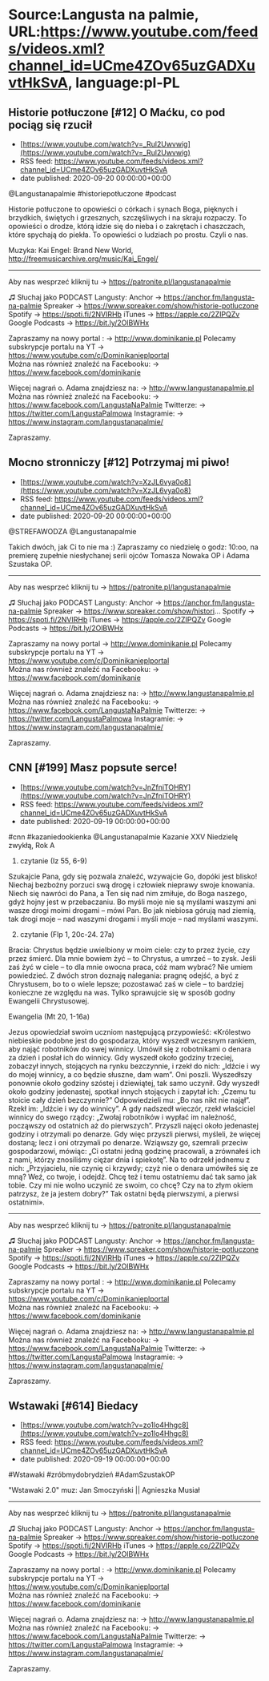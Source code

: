 # Source:Langusta na palmie, URL:https://www.youtube.com/feeds/videos.xml?channel_id=UCme4ZOv65uzGADXuvtHkSvA, language:pl-PL

## Historie potłuczone [#12] O Maćku, co pod pociąg się rzucił
 - [https://www.youtube.com/watch?v=_Rul2Uwvwig](https://www.youtube.com/watch?v=_Rul2Uwvwig)
 - RSS feed: https://www.youtube.com/feeds/videos.xml?channel_id=UCme4ZOv65uzGADXuvtHkSvA
 - date published: 2020-09-20 00:00:00+00:00

@Langustanapalmie  #historiepotłuczone #podcast

Historie potłuczone to opowieści o córkach i synach Boga, pięknych i brzydkich, świętych i grzesznych, szczęśliwych i na skraju rozpaczy. To opowieści o drodze, którą idzie się do nieba i o zakrętach i chaszczach, które spychają do piekła. To opowieści o ludziach po prostu. Czyli o nas.

Muzyka: Kai Engel: Brand New World, http://freemusicarchive.org/music/Kai_Engel/
________________________________________

Aby nas wesprzeć kliknij tu → https://patronite.pl/langustanapalmie

♫ Słuchaj jako PODCAST Langusty: 
Anchor → https://anchor.fm/langusta-na-palmie
Spreaker → https://www.spreaker.com/show/historie-potluczone
Spotify → https://spoti.fi/2NVIRHb
iTunes → https://apple.co/2ZIPQZv
Google Podcasts → https://bit.ly/2OlBWHx

Zapraszamy na nowy portal :
→ http://www.dominikanie.pl
Polecamy subskrypcje portalu na YT
→ https://www.youtube.com/c/Dominikanieplportal  
Można nas również znaleźć na Facebooku: 
→ https://www.facebook.com/dominikanie

Więcej nagrań o. Adama znajdziesz na: 
→ http://www.langustanapalmie.pl
Można nas również znaleźć na Facebooku: 
→ https://www.facebook.com/LangustaNaPalmie
Twitterze: 
→ https://twitter.com/LangustaPalmowa
Instagramie: 
→ https://www.instagram.com/langustanapalmie/

Zapraszamy.

## Mocno stronniczy [#12] Potrzymaj mi piwo!
 - [https://www.youtube.com/watch?v=XzJL6vya0o8](https://www.youtube.com/watch?v=XzJL6vya0o8)
 - RSS feed: https://www.youtube.com/feeds/videos.xml?channel_id=UCme4ZOv65uzGADXuvtHkSvA
 - date published: 2020-09-20 00:00:00+00:00

​@STREFAWODZA @Langustanapalmie 

Takich dwóch, jak Ci to nie ma :) Zapraszamy co niedzielę o godz: 10:oo, na premierę zupełnie niesłychanej serii ojców Tomasza Nowaka OP i Adama Szustaka OP.

________________________________________

Aby nas wesprzeć kliknij tu → https://patronite.pl/langustanapalmie

♫ Słuchaj jako PODCAST Langusty: 
Anchor → https://anchor.fm/langusta-na-palmie
Spreaker → https://www.spreaker.com/show/histori...
Spotify → https://spoti.fi/2NVIRHb
iTunes → https://apple.co/2ZIPQZv
Google Podcasts → https://bit.ly/2OlBWHx

Zapraszamy na nowy portal 
→ http://www.dominikanie.pl
Polecamy subskrypcje portalu na YT
→ https://www.youtube.com/c/Dominikanieplportal  
Można nas również znaleźć na Facebooku: 
→ https://www.facebook.com/dominikanie

Więcej nagrań o. Adama znajdziesz na: 
→ http://www.langustanapalmie.pl
Można nas również znaleźć na Facebooku: 
→ https://www.facebook.com/LangustaNaPalmie
Twitterze: 
→ https://twitter.com/LangustaPalmowa
Instagramie: 
→ https://www.instagram.com/langustanapalmie/

Zapraszamy.

## CNN [#199] Masz popsute serce!
 - [https://www.youtube.com/watch?v=JnZfniTOHRY](https://www.youtube.com/watch?v=JnZfniTOHRY)
 - RSS feed: https://www.youtube.com/feeds/videos.xml?channel_id=UCme4ZOv65uzGADXuvtHkSvA
 - date published: 2020-09-19 00:00:00+00:00

#cnn #kazaniedookienka  @Langustanapalmie 
Kazanie XXV Niedzielę zwykłą, Rok A 

1. czytanie (Iz 55, 6-9)

Szukajcie Pana, gdy się pozwala znaleźć, wzywajcie Go, dopóki jest blisko! Niechaj bezbożny porzuci swą drogę i człowiek nieprawy swoje knowania. Niech się nawróci do Pana, a Ten się nad nim zmiłuje, do Boga naszego, gdyż hojny jest w przebaczaniu.
Bo myśli moje nie są myślami waszymi ani wasze drogi moimi drogami – mówi Pan. Bo jak niebiosa górują nad ziemią, tak drogi moje – nad waszymi drogami i myśli moje – nad myślami waszymi.

2. czytanie (Flp 1, 20c-24. 27a)

Bracia: Chrystus będzie uwielbiony w moim ciele: czy to przez życie, czy przez śmierć. Dla mnie bowiem żyć – to Chrystus, a umrzeć – to zysk. Jeśli zaś żyć w ciele – to dla mnie owocna praca, cóż mam wybrać? Nie umiem powiedzieć.
Z dwóch stron doznaję nalegania: pragnę odejść, a być z Chrystusem, bo to o wiele lepsze; pozostawać zaś w ciele – to bardziej konieczne ze względu na was. Tylko sprawujcie się w sposób godny Ewangelii Chrystusowej.

Ewangelia (Mt 20, 1-16a)

Jezus opowiedział swoim uczniom następującą przypowieść:
«Królestwo niebieskie podobne jest do gospodarza, który wyszedł wczesnym rankiem, aby nająć robotników do swej winnicy. Umówił się z robotnikami o denara za dzień i posłał ich do winnicy.
Gdy wyszedł około godziny trzeciej, zobaczył innych, stojących na rynku bezczynnie, i rzekł do nich: „Idźcie i wy do mojej winnicy, a co będzie słuszne, dam wam”. Oni poszli. Wyszedłszy ponownie około godziny szóstej i dziewiątej, tak samo uczynił. Gdy wyszedł około godziny jedenastej, spotkał innych stojących i zapytał ich: „Czemu tu stoicie cały dzień bezczynnie?” Odpowiedzieli mu: „Bo nas nikt nie najął”. Rzekł im: „Idźcie i wy do winnicy”. A gdy nadszedł wieczór, rzekł właściciel winnicy do swego rządcy: „Zwołaj robotników i wypłać im należność, począwszy od ostatnich aż do pierwszych”. Przyszli najęci około jedenastej godziny i otrzymali po denarze. Gdy więc przyszli pierwsi, myśleli, że więcej dostaną; lecz i oni otrzymali po denarze.
Wziąwszy go, szemrali przeciw gospodarzowi, mówiąc: „Ci ostatni jedną godzinę pracowali, a zrównałeś ich z nami, którzy znosiliśmy ciężar dnia i spiekotę”. Na to odrzekł jednemu z nich: „Przyjacielu, nie czynię ci krzywdy; czyż nie o denara umówiłeś się ze mną? Weź, co twoje, i odejdź. Chcę też i temu ostatniemu dać tak samo jak tobie. Czy mi nie wolno uczynić ze swoim, co chcę? Czy na to złym okiem patrzysz, że ja jestem dobry?” Tak ostatni będą pierwszymi, a pierwsi ostatnimi».
________________________________________

Aby nas wesprzeć kliknij tu → https://patronite.pl/langustanapalmie

♫ Słuchaj jako PODCAST Langusty: 
Anchor → https://anchor.fm/langusta-na-palmie
Spreaker → https://www.spreaker.com/show/historie-potluczone
Spotify → https://spoti.fi/2NVIRHb
iTunes → https://apple.co/2ZIPQZv
Google Podcasts → https://bit.ly/2OlBWHx

Zapraszamy na nowy portal :
→ http://www.dominikanie.pl
Polecamy subskrypcje portalu na YT
→ https://www.youtube.com/c/Dominikanieplportal  
Można nas również znaleźć na Facebooku: 
→ https://www.facebook.com/dominikanie

Więcej nagrań o. Adama znajdziesz na: 
→ http://www.langustanapalmie.pl
Można nas również znaleźć na Facebooku: 
→ https://www.facebook.com/LangustaNaPalmie
Twitterze: 
→ https://twitter.com/LangustaPalmowa
Instagramie: 
→ https://www.instagram.com/langustanapalmie/

Zapraszamy.

## Wstawaki [#614] Biedacy
 - [https://www.youtube.com/watch?v=zo1lo4Hhgc8](https://www.youtube.com/watch?v=zo1lo4Hhgc8)
 - RSS feed: https://www.youtube.com/feeds/videos.xml?channel_id=UCme4ZOv65uzGADXuvtHkSvA
 - date published: 2020-09-19 00:00:00+00:00

#Wstawaki #zróbmydobrydzień #AdamSzustakOP

"Wstawaki 2.0" muz: Jan Smoczyński || Agnieszka Musiał  
________________________________________

Aby nas wesprzeć kliknij tu → https://patronite.pl/langustanapalmie


♫ Słuchaj jako PODCAST Langusty: 
Anchor → https://anchor.fm/langusta-na-palmie
Spreaker → https://www.spreaker.com/show/historie-potluczone
Spotify → https://spoti.fi/2NVIRHb
iTunes → https://apple.co/2ZIPQZv
Google Podcasts → https://bit.ly/2OlBWHx

Zapraszamy na nowy portal :
→ http://www.dominikanie.pl
Polecamy subskrypcje portalu na YT
→ https://www.youtube.com/c/Dominikanieplportal  
Można nas również znaleźć na Facebooku: 
→ https://www.facebook.com/dominikanie

Więcej nagrań o. Adama znajdziesz na: 
→ http://www.langustanapalmie.pl
Można nas również znaleźć na Facebooku: 
→ https://www.facebook.com/LangustaNaPalmie
Twitterze: 
→ https://twitter.com/LangustaPalmowa
Instagramie: 
→ https://www.instagram.com/langustanapalmie/

Zapraszamy.

